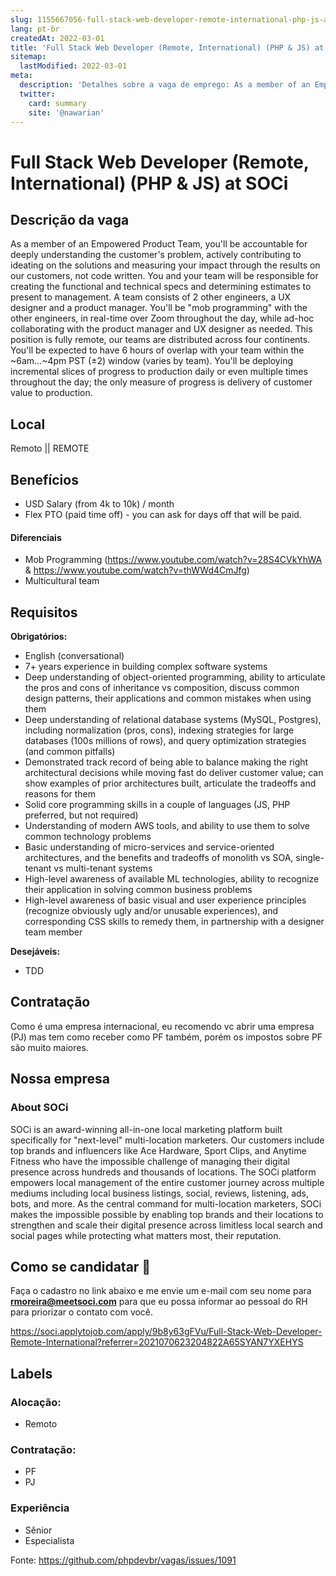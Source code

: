 ```yaml
---
slug: 1155667056-full-stack-web-developer-remote-international-php-js-at-soci
lang: pt-br
createdAt: 2022-03-01
title: 'Full Stack Web Developer (Remote, International) (PHP & JS) at SOCi  - Vaga de Emprego'
sitemap:
  lastModified: 2022-03-01
meta:
  description: 'Detalhes sobre a vaga de emprego: As a member of an Empowered Product Team, you"ll be accountable for deeply understanding the customer"s problem, actively contributing to ideating on the solutions and measuring your impact through the results on our customers, not code written. You and your team will be responsible for creating the functional and technical specs and determining estimates to present to management. A team consists of 2 other engineers, a UX designer and a product manager. You"ll be "mob programming" with the other engineers, in real-time over Zoom throughout the day, while ad-hoc collaborating with the product manager and UX designer as needed. This position is fully remote, our teams are distributed across four continents. You"ll be expected to have 6 hours of overlap with your team within the ~6am...~4pm PST (±2) window (varies by team). You"ll be deploying incremental slices of progress to production daily or even multiple times throughout the day; the only measure of progress is delivery of customer value to production.'
  twitter:
    card: summary
    site: '@nawarian'
---
```


# Full Stack Web Developer (Remote, International) (PHP & JS) at SOCi 

## Descrição da vaga

As a member of an Empowered Product Team, you'll be accountable for deeply understanding the customer's problem, actively contributing to ideating on the solutions and measuring your impact through the results on our customers, not code written. You and your team will be responsible for creating the functional and technical specs and determining estimates to present to management.
A team consists of 2 other engineers, a UX designer and a product manager. You'll be "mob programming" with the other engineers, in real-time over Zoom throughout the day, while ad-hoc collaborating with the product manager and UX designer as needed.
This position is fully remote, our teams are distributed across four continents. You'll be expected to have 6 hours of overlap with your team within the ~6am...~4pm PST (±2) window (varies by team).
You'll be deploying incremental slices of progress to production daily or even multiple times throughout the day; the only measure of progress is delivery of customer value to production.

## Local

Remoto || REMOTE

## Benefícios

- USD Salary (from 4k to 10k) / month 
- Flex PTO (paid time off) - you can ask for days off that will be paid.

#### Diferenciais

- Mob Programming (https://www.youtube.com/watch?v=28S4CVkYhWA & https://www.youtube.com/watch?v=thWWd4CmJfg)
- Multicultural team

## Requisitos

**Obrigatórios:**
- English (conversational)
- 7+ years experience in building complex software systems
- Deep understanding of object-oriented programming, ability to articulate the pros and cons of inheritance vs composition, discuss common design patterns, their applications and common mistakes when using them
- Deep understanding of relational database systems (MySQL, Postgres), including normalization (pros, cons), indexing strategies for large databases (100s millions of rows), and query optimization strategies (and common pitfalls)
- Demonstrated track record of being able to balance making the right architectural decisions while moving fast do deliver customer value; can show examples of prior architectures built, articulate the tradeoffs and reasons for them
- Solid core programming skills in a couple of languages (JS, PHP preferred, but not required)
- Understanding of modern AWS tools, and ability to use them to solve common technology problems
- Basic understanding of micro-services and service-oriented architectures, and the benefits and tradeoffs of monolith vs SOA, single-tenant vs multi-tenant systems
- High-level awareness of available ML technologies, ability to recognize their application in solving common business problems
- High-level awareness of basic visual and user experience principles (recognize obviously ugly and/or unusable experiences), and corresponding CSS skills to remedy them, in partnership with a designer team member

**Desejáveis:**
- TDD

## Contratação

Como é uma empresa internacional, eu recomendo vc abrir uma empresa (PJ) mas tem como receber como PF também, porém os impostos sobre PF são muito maiores.

## Nossa empresa

### About SOCi

SOCi is an award-winning all-in-one local marketing platform built specifically for "next-level" multi-location marketers. Our customers include top brands and influencers like Ace Hardware, Sport Clips, and Anytime Fitness who have the impossible challenge of managing their digital presence across hundreds and thousands of locations. The SOCi platform empowers local management of the entire customer journey across multiple mediums including local business listings, social, reviews, listening, ads, bots, and more. As the central command for multi-location marketers, SOCi makes the impossible possible by enabling top brands and their locations to strengthen and scale their digital presence across limitless local search and social pages while protecting what matters most, their reputation.

## Como se candidatar 🥇 

Faça o cadastro no link abaixo e me envie um e-mail com seu nome para **rmoreira@meetsoci.com** para que eu possa informar ao pessoal do RH para priorizar o contato com você.

https://soci.applytojob.com/apply/9b8y63gFVu/Full-Stack-Web-Developer-Remote-International?referrer=2021070623204822A65SYAN7YXEHYS

## Labels

### Alocação:
- Remoto

### Contratação:
- PF
- PJ

### Experiência
- Sênior
- Especialista


Fonte: https://github.com/phpdevbr/vagas/issues/1091